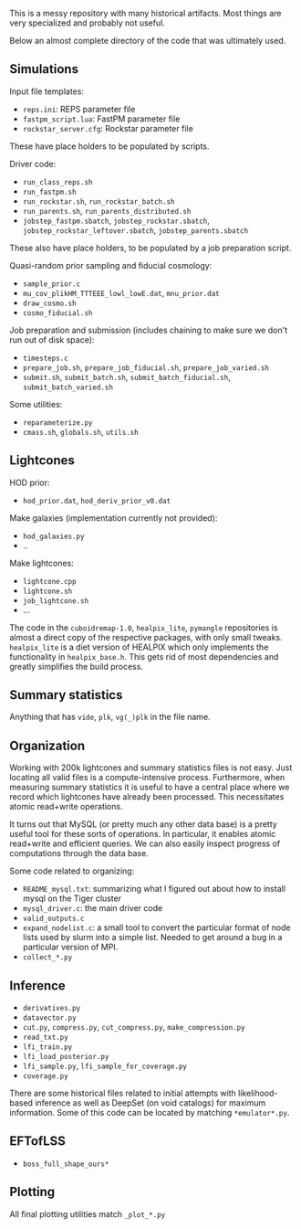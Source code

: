

This is a messy repository with many historical artifacts.
Most things are very specialized and probably not useful.

Below an almost complete directory of the code that was ultimately used.


## Simulations

Input file templates:
* `reps.ini`: REPS parameter file
* `fastpm_script.lua`: FastPM parameter file
* `rockstar_server.cfg`: Rockstar parameter file

These have place holders to be populated by scripts.

Driver code:
* `run_class_reps.sh`
* `run_fastpm.sh`
* `run_rockstar.sh`, `run_rockstar_batch.sh`
* `run_parents.sh`, `run_parents_distributed.sh`
* `jobstep_fastpm.sbatch`, `jobstep_rockstar.sbatch`, `jobstep_rockstar_leftover.sbatch`, `jobstep_parents.sbatch`

These also have place holders, to be populated by a job preparation script.

Quasi-random prior sampling and fiducial cosmology:
* `sample_prior.c`
* `mu_cov_plikHM_TTTEEE_lowl_lowE.dat`, `mnu_prior.dat`
* `draw_cosmo.sh`
* `cosmo_fiducial.sh`

Job preparation and submission (includes chaining to make sure we don't run out of disk space):
* `timesteps.c`
* `prepare_job.sh`, `prepare_job_fiducial.sh`, `prepare_job_varied.sh`
* `submit.sh`, `submit_batch.sh`, `submit_batch_fiducial.sh`, `submit_batch_varied.sh`

Some utilities:
* `reparameterize.py`
* `cmass.sh`, `globals.sh`, `utils.sh`


## Lightcones

HOD prior:
* `hod_prior.dat`, `hod_deriv_prior_v0.dat`

Make galaxies (implementation currently not provided):
* `hod_galaxies.py`
* ..

Make lightcones:
* `lightcone.cpp`
* `lightcone.sh`
* `job_lightcone.sh`
* ...

The code in the `cuboidremap-1.0`, `healpix_lite`, `pymangle` repositories
is almost a direct copy of the respective packages, with only small tweaks.
`healpix_lite` is a diet version of HEALPIX which only implements the functionality
in `healpix_base.h`. This gets rid of most dependencies and greatly simplifies the build
process.


## Summary statistics

Anything that has `vide`, `plk`, `vg(_)plk` in the file name.


## Organization

Working with 200k lightcones and summary statistics files is not easy.
Just locating all valid files is a compute-intensive process.
Furthermore, when measuring summary statistics it is useful to have a central
place where we record which lightcones have already been processed.
This necessitates atomic read+write operations.

It turns out that MySQL (or pretty much any other data base) is a pretty useful tool
for these sorts of operations. In particular, it enables atomic read+write and
efficient queries. We can also easily inspect progress of computations through the
data base.

Some code related to organizing:
* `README_mysql.txt`: summarizing what I figured out about how to install mysql on the Tiger cluster
* `mysql_driver.c`: the main driver code
* `valid_outputs.c`
* `expand_nodelist.c`: a small tool to convert the particular format of node lists used by slurm into
   a simple list. Needed to get around a bug in a particular version of MPI.
* `collect_*.py`


## Inference

* `derivatives.py`
* `datavector.py`
* `cut.py`, `compress.py`, `cut_compress.py`, `make_compression.py`
* `read_txt.py`
* `lfi_train.py`
* `lfi_load_posterior.py`
* `lfi_sample.py`, `lfi_sample_for_coverage.py`
* `coverage.py`

There are some historical files related to initial attempts with likelihood-based inference
as well as DeepSet (on void catalogs) for maximum information.
Some of this code can be located by matching `*emulator*.py`.


## EFTofLSS

* `boss_full_shape_ours*`


## Plotting

All final plotting utilities match `_plot_*.py`
